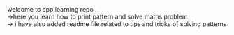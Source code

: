 <div>welcome to cpp learning repo .<div/>
<div>->here you learn how to print pattern and solve maths problem </div>
<div>
  -> i have also added readme file related to tips and tricks of solving patterns 
</div>

